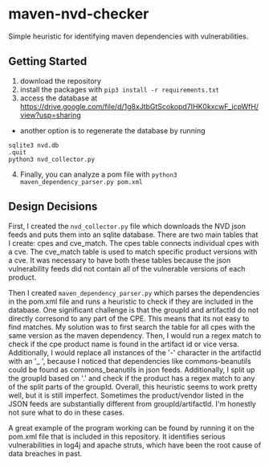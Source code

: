 # maven-nvd-checker
Simple heuristic for identifying maven dependencies with vulnerabilities.

## Getting Started
1. download the repository
2. install the packages with `pip3 install -r requirements.txt`
3. access the database at https://drive.google.com/file/d/1g8xJtbGtScokopd7IHK0kxcwF_icpWfH/view?usp=sharing
- another option is to regenerate the database by running 
```
sqlite3 nvd.db
.quit
python3 nvd_collector.py
```
4. Finally, you can analyze a pom file with `python3 maven_dependency_parser.py pom.xml`

## Design Decisions
First, I created the `nvd_collector.py` file which downloads the NVD json feeds and puts them into an sqlite database.
There are two main tables that I create: cpes and cve_match. The cpes table connects individual cpes with a cve. The cve_match
table is used to match specific product versions with a  cve. It was necessary to have both these tables because the json
vulnerability feeds did not contain all of the vulnerable versions of each product.

Then I created `maven_dependency_parser.py` which parses the dependencies in the pom.xml file and runs a heuristic to 
check if they are included in the database. One significant challenge is that the groupId and artifactId do not
directly corresond to any part of the CPE. This means that its not easy to find matches. My solution was to first search the
table for all cpes with the same version as the maven dependency. Then, I would run a regex match to check if the cpe product
name is found in the artifact id or vice versa. Additionally, I would replace all instances of the '-' character in the artifactId 
with an '_ ', because I noticed that dependencies like commons-beanutils could be found as commons_beanutils in json feeds.
Additionally, I split up the groupId based on '.' and check if the product has a regex match to any of the split parts of the
groupId. Overall, this heuristic seems to work pretty well, but it is still imperfect. Sometimes the product/vendor listed in the JSON 
feeds are substantially different from groupId/artifactId. I'm honestly not sure what to do in these cases.

A great example of the program  working can be found by running it on the pom.xml file that is included in this repository. It
identifies serious vulnerabilities in log4j and apache struts, which have been the root cause of data breaches in past.

